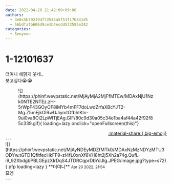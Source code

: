 ```yaml
---
date: 2022-04-20 21:42:09+09:00
authors:
  - 3e0c5b792194f72546a5f51f17b841d5
  - 56bdfafb606d9ce1b4ecdd572595e242
categories:
  - Seoyeon
---
```


# 1-12101637

<div class="post-container" markdown="1">
<div class="content-container md-sidebar__scrollwrap" markdown="1">

더여니 해맑게 웃네..<br>보고싶다😭😭
<figure markdown="1">
![](https://phinf.wevpstatic.net/MjAyMjA2MjFfMTEw/MDAxNjU1Nzk0NTE2NTEz.zH-5rWpF43GOyOF8iMYb4mFF7doLwdZrfaXBcYJT2-Mg.Z5mEjkOlRwUJiymtOfbhIKIn-9ui0va8Oi2LpWlTjEAg.GIF/80c9d30a05c34e1ba4af44a42f92f85c339.gif){ loading=lazy onclick="openFullscreen(this)"}
</figure>


</div>
</div>

<div style="text-align: right;" markdown="1">
<a href="https://weverse.io/fromis9/fanpost/1-12101637" style="text-align: right;">:material-share:{.big-emoji}</a>
</div>
---

<div class="comments-container md-sidebar__scrollwrap" markdown="1">
<div class="comment" markdown="1">
<div class='id-container' markdown="1">
![](https://phinf.wevpstatic.net/MjAyNDEyMDZfMTk0/MDAxNzMzNDYzMTU3ODYw.tGTD1QfitfecHkFF9-zI4fL0xnXf8VH8ht2j5Xh2a74g.QufL-i9_92XbdgbPBLGEpzXIrDqS4JTDRCqprDbYdJIg.JPEG/image.jpg?type=s72){ pfp loading=lazy }
**<span class="artist">더여니</span>** <small>Apr 20 2022, 21:54</small><br>
</div>
<div class='comment-body' markdown="1">
므엥
</div>
</div>
</div>
---

